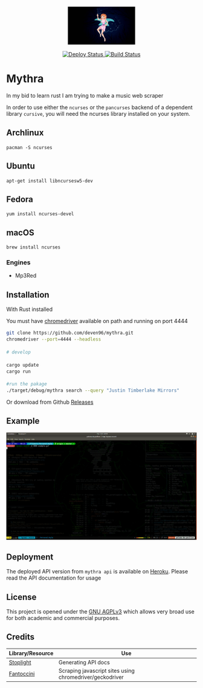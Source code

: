 <p align="center"><img src="assets/muse.jpeg" alt="mythra" height="100px"></p>

<div align="center">
  <a href="https://github.com/deven96/mythra/workflows/">
    <img src="https://github.com/deven96/mythra/workflows/Deploy%20to%20Heroku/badge.svg" alt="Deploy Status">
  </a>
  <a href="https://github.com/deven96/mythra/workflows/">
    <img src="https://github.com/deven96/mythra/workflows/Build%20and%20Test/badge.svg" alt="Build Status">
  </a>
</div>

# Mythra

In my bid to learn rust I am trying to make a music web scraper



In order to use either the `ncurses` or the `pancurses` backend of a dependent library `cursive`, you will need the ncurses library installed on your system.

## Archlinux

```
pacman -S ncurses
```

## Ubuntu

```
apt-get install libncursesw5-dev
```

## Fedora

```
yum install ncurses-devel
```

## macOS

```
brew install ncurses
```

### Engines

- Mp3Red


## Installation
With Rust installed

You must have [chromedriver](https://chromedriver.chromium.org/) available on path and running on port 4444

```bash
git clone https://github.com/deven96/mythra.git
chromedriver --port=4444 --headless

# develop

cargo update
cargo run

#run the pakage
./target/debug/mythra search --query "Justin Timberlake Mirrors"

```
Or download from Github [Releases](https://github.com/deven96/mythra/releases)

## Example

<p align="center"><img src="assets/example.gif" alt="mythra example"></p>

## Deployment

The deployed API version from `mythra api` is available on [Heroku]([200~https://bisoncorps.stoplight.io/docs/mythra/reference/Mythra.v1.yaml). Please read the API documentation for usage

## License

This project is opened under the [GNU AGPLv3](https://github.com/deven96/mythra/blob/master/LICENSE) which allows very broad use for both academic and commercial purposes.


## Credits
Library/Resource | Use
------- | -----
[Stoplight](https://stoplight.io) | Generating API docs
[Fantoccini](https://github.com/jonhoo/fantoccini/) | Scraping javascript sites using chromedriver/geckodriver
